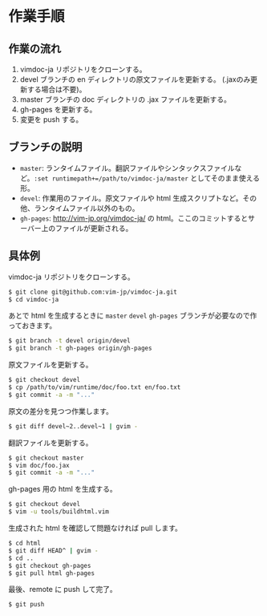 作業手順
========

## 作業の流れ

1. vimdoc-ja リポジトリをクローンする。
2. devel ブランチの en ディレクトリの原文ファイルを更新する。 (.jaxのみ更新する場合は不要)。
3. master ブランチの doc ディレクトリの .jax ファイルを更新する。
4. gh-pages を更新する。
5. 変更を push する。

## ブランチの説明

* `master`: ランタイムファイル。翻訳ファイルやシンタックスファイルなど。`:set runtimepath+=/path/to/vimdoc-ja/master` としてそのまま使える形。
* `devel`: 作業用のファイル。原文ファイルや html 生成スクリプトなど。その他、ランタイムファイル以外のもの。
* `gh-pages`: http://vim-jp.org/vimdoc-ja/ の html。ここのコミットするとサーバー上のファイルが更新される。

## 具体例

vimdoc-ja リポジトリをクローンする。

```sh
$ git clone git@github.com:vim-jp/vimdoc-ja.git
$ cd vimdoc-ja
```

あとで html を生成するときに `master` `devel` `gh-pages` ブランチが必要なので作っておきます。

```sh
$ git branch -t devel origin/devel
$ git branch -t gh-pages origin/gh-pages
```

原文ファイルを更新する。

```sh
$ git checkout devel
$ cp /path/to/vim/runtime/doc/foo.txt en/foo.txt
$ git commit -a -m "..."
```

原文の差分を見つつ作業します。

```sh
$ git diff devel~2..devel~1 | gvim -
```

翻訳ファイルを更新する。

```sh
$ git checkout master
$ vim doc/foo.jax
$ git commit -a -m "..."
```

gh-pages 用の html を生成する。

```sh
$ git checkout devel
$ vim -u tools/buildhtml.vim
```

生成された html を確認して問題なければ pull します。

```sh
$ cd html
$ git diff HEAD^ | gvim -
$ cd ..
$ git checkout gh-pages
$ git pull html gh-pages
```

最後、remote に push して完了。

```sh
$ git push
```

